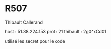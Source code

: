 # R507

Thibault Callerand


host : 51.38.224.153
prot : 21
thibault :  2g0^xCd01

utilisé les secret pour le code 